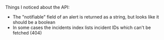 Things I noticed about the API:

* The "notifiable" field of an alert is returned as a string, but looks like it
  should be a boolean
* In some cases the incidents index lists incident IDs which can't be fetched
  (404)
